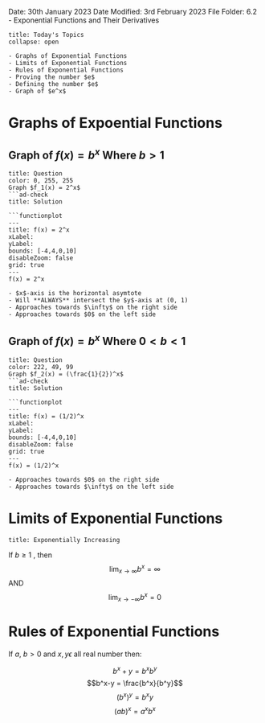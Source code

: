 Date: 30th January 2023
Date Modified: 3rd February 2023
File Folder: 6.2 - Exponential Functions and Their Derivatives

```ad-abstract
title: Today's Topics
collapse: open

- Graphs of Exponential Functions
- Limits of Exponential Functions
- Rules of Exponential Functions
- Proving the number $e$
- Defining the number $e$
- Graph of $e^x$
```


# Graphs of Expoential Functions

## Graph of $f(x) = b^x$ Where $b > 1$

```ad-faq
title: Question
color: 0, 255, 255
Graph $f_1(x) = 2^x$ 
```ad-check
title: Solution

```functionplot
---
title: f(x) = 2^x
xLabel: 
yLabel: 
bounds: [-4,4,0,10]
disableZoom: false
grid: true
---
f(x) = 2^x
```


```ad-note
- $x$-axis is the horizontal asymtote
- Will **ALWAYS** intersect the $y$-axis at (0, 1)
- Approaches towards $\infty$ on the right side
- Approaches towards $0$ on the left side
```

## Graph of $f(x) = b^x$ Where $0 < b < 1$

```ad-faq
title: Question
color: 222, 49, 99
Graph $f_2(x) = (\frac{1}{2})^x$ 
```ad-check
title: Solution

```functionplot
---
title: f(x) = (1/2)^x
xLabel: 
yLabel: 
bounds: [-4,4,0,10]
disableZoom: false
grid: true
---
f(x) = (1/2)^x
```


```ad-note
- Approaches towards $0$ on the right side
- Approaches towards $\infty$ on the left side
```

# Limits of Exponential Functions

```ad-summary
title: Exponentially Increasing
```

If $b\ge 1$ , then $$\lim_{x \to \infty} b^x = \infty$$ AND 
$$\lim_{x \to -\infty} b^x = 0$$


# Rules of Exponential Functions

If $a$, $b > 0$ and $x, y  \epsilon$ all real number then:

$$b^x+y = b^xb^y$$
$$b^x-y = \frac{b^x}{b^y}$$
$$(b^x)^y = b^xy$$
$$(ab)^x = a^xb^x$$

